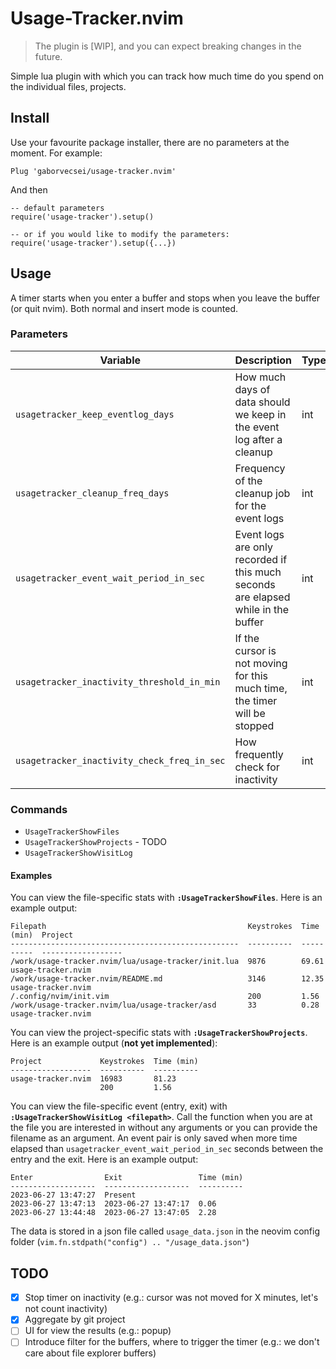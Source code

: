 # Usage-Tracker.nvim

> The plugin is [WIP], and you can expect breaking changes in the future.

Simple lua plugin with which you can track how much time do you spend on the individual files, projects.

## Install

Use your favourite package installer, there are no parameters at the moment. For example:

```
Plug 'gaborvecsei/usage-tracker.nvim'
```

And then

```
-- default parameters
require('usage-tracker').setup()

-- or if you would like to modify the parameters:
require('usage-tracker').setup({...})
```

## Usage

A timer starts when you enter a buffer and stops when you leave the buffer (or quit nvim).
Both normal and insert mode is counted.

### Parameters

| Variable                                    | Description                                                                       | Type | Default |
|---------------------------------------------|-----------------------------------------------------------------------------------|------|---------|
| `usagetracker_keep_eventlog_days`           | How much days of data should we keep in the event log after a cleanup             | int  | 14      |
| `usagetracker_cleanup_freq_days`            | Frequency of the cleanup job for the event logs                                   | int  | 7       |
| `usagetracker_event_wait_period_in_sec`     | Event logs are only recorded if this much seconds are elapsed while in the buffer | int  | 5       |
| `usagetracker_inactivity_threshold_in_min`  | If the cursor is not moving for this much time, the timer will be stopped         | int  | 5       |
| `usagetracker_inactivity_check_freq_in_sec` | How frequently check for inactivity                                               | int  | 1       |

### Commands

- `UsageTrackerShowFiles`
- `UsageTrackerShowProjects` - TODO
- `UsageTrackerShowVisitLog`

#### Examples

You can view the file-specific stats with **`:UsageTrackerShowFiles`**. Here is an example output:

```
Filepath                                             Keystrokes  Time (min)  Project
---------------------------------------------------  ----------  ----------  ------------------
/work/usage-tracker.nvim/lua/usage-tracker/init.lua  9876        69.61       usage-tracker.nvim
/work/usage-tracker.nvim/README.md                   3146        12.35       usage-tracker.nvim
/.config/nvim/init.vim                               200         1.56
/work/usage-tracker.nvim/lua/usage-tracker/asd       33          0.28        usage-tracker.nvim
```

You can view the project-specific stats with **`:UsageTrackerShowProjects`**. Here is an example output (**not yet implemented**):

```
Project             Keystrokes  Time (min)
------------------  ----------  ----------
usage-tracker.nvim  16983       81.23
                    200         1.56
```

You can view the file-specific event (entry, exit) with **`:UsageTrackerShowVisitLog <filepath>`**.
Call the function when you are at the file you are interested in without any arguments or you can provide the filename as an argument.
An event pair is only saved when more time elapsed than `usagetracker_event_wait_period_in_sec` seconds between the entry and the exit.
Here is an example output:

```
Enter                Exit                 Time (min)
-------------------  -------------------  ----------
2023-06-27 13:47:27  Present                        
2023-06-27 13:47:13  2023-06-27 13:47:17  0.06      
2023-06-27 13:44:48  2023-06-27 13:47:05  2.28      
```

The data is stored in a json file called `usage_data.json` in the neovim config folder (`vim.fn.stdpath("config") .. "/usage_data.json"`)

## TODO

- [x] Stop timer on inactivity (e.g.: cursor was not moved for X minutes, let's not count inactivity)
- [x] Aggregate by git project
- [ ] UI for view the results (e.g.: popup)
- [ ] Introduce filter for the buffers, where to trigger the timer (e.g.: we don't care about file explorer buffers)
